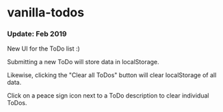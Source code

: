 # vanilla-todos

### Update: Feb 2019
New UI for the ToDo list :)

Submitting a new ToDo will store data in localStorage.

Likewise, clicking the "Clear all ToDos" button will clear localStorage of all data.

Click on a peace sign icon next to a ToDo description to clear individual ToDos.
